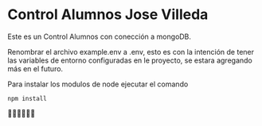 # Control Alumnos Jose Villeda

Este es un Control Alumnos con conección a mongoDB.

Renombrar el archivo example.env a .env, esto es con la intención de tener las variables de entorno
configuradas en le proyecto, se estara agregando más en el futuro.

Para instalar los modulos de node ejecutar el comando
```
npm install
```

🤑🤑🤑🤑🤑🤑